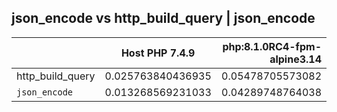 json_encode vs http_build_query | json_encode
-
|                  | Host PHP 7.4.9     | php:8.1.0RC4-fpm-alpine3.14 |
| ---------------- |:------------------:| ---------------------------:|
| http_build_query | 0.025763840436935  | 0.05478705573082            |
| `json_encode`    | 0.013268569231033  | 0.04289748764038            |
